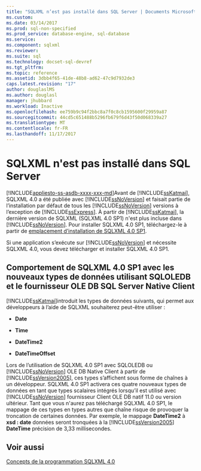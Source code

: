 ```yaml
---
title: "SQLXML n’est pas installé dans SQL Server | Documents Microsoft"
ms.custom: 
ms.date: 03/14/2017
ms.prod: sql-non-specified
ms.prod_service: database-engine, sql-database
ms.service: 
ms.component: sqlxml
ms.reviewer: 
ms.suite: sql
ms.technology: docset-sql-devref
ms.tgt_pltfrm: 
ms.topic: reference
ms.assetid: 3dbb4f65-41de-48b8-ad62-47c9d7932de3
caps.latest.revision: "17"
author: douglaslMS
ms.author: douglasl
manager: jhubbard
ms.workload: Inactive
ms.openlocfilehash: ee759b9c94f2bbc8a7f0c8cb1595600f29959a87
ms.sourcegitcommit: 44cd5c651488b5296fb679f6d43f50d068339a27
ms.translationtype: MT
ms.contentlocale: fr-FR
ms.lasthandoff: 11/17/2017
---
```

# <a name="sqlxml-is-not-installed-in-sql-server"></a>SQLXML n'est pas installé dans SQL Server
[!INCLUDE[appliesto-ss-asdb-xxxx-xxx-md](../../includes/appliesto-ss-asdb-xxxx-xxx-md.md)]Avant de [!INCLUDE[ssKatmai](../../includes/sskatmai-md.md)], SQLXML 4.0 a été publiée avec [!INCLUDE[ssNoVersion](../../includes/ssnoversion-md.md)] et faisait partie de l’installation par défaut de tous les [!INCLUDE[ssNoVersion](../../includes/ssnoversion-md.md)] versions à l’exception de [!INCLUDE[ssExpress](../../includes/ssexpress-md.md)]. À partir de [!INCLUDE[ssKatmai](../../includes/sskatmai-md.md)], la dernière version de SQLXML (SQLXML 4.0 SP1) n'est plus incluse dans [!INCLUDE[ssNoVersion](../../includes/ssnoversion-md.md)]. Pour installer SQLXML 4.0 SP1, téléchargez-le à partir de [emplacement d’installation de SQLXML 4.0 SP1](https://www.microsoft.com/en-us/download/details.aspx?id=30403).  
  
 Si une application s’exécute sur [!INCLUDE[ssNoVersion](../../includes/ssnoversion-md.md)] et nécessite SQLXML 4.0, vous devez télécharger et installer SQLXML 4.0 SP1.  
  
## <a name="sqlxml-40-sp1-behavior-with-new-data-types-using-sqloledb-and-sql-server-native-client-ole-db-provider"></a>Comportement de SQLXML 4.0 SP1 avec les nouveaux types de données utilisant SQLOLEDB et le fournisseur OLE DB SQL Server Native Client  
 [!INCLUDE[ssKatmai](../../includes/sskatmai-md.md)]introduit les types de données suivants, qui permet aux développeurs à l’aide de SQLXML souhaiterez peut-être utiliser :  
  
-   **Date**  
  
-   **Time**  
  
-   **DateTime2**  
  
-   **DateTimeOffset**  
  
 Lors de l’utilisation de SQLXML 4.0 SP1 avec SQLOLEDB ou [!INCLUDE[ssNoVersion](../../includes/ssnoversion-md.md)] OLE DB Native Client à partir de [!INCLUDE[ssVersion2005](../../includes/ssversion2005-md.md)], ces types s’affichent sous forme de chaînes à un développeur. SQLXML 4.0 SP1 activera ces quatre nouveaux types de données en tant que types scalaires intégrés lorsqu’il est utilisé avec [!INCLUDE[ssNoVersion](../../includes/ssnoversion-md.md)] fournisseur Client OLE DB natif 11.0 ou version ultérieur. Tant que vous n'aurez pas téléchargé SQLXML 4.0 SP1, le mappage de ces types en types autres que chaîne risque de provoquer la troncation de certaines données. Par exemple, le mappage **DateTime2** à **xsd : date** données seront tronquées à la [!INCLUDE[ssVersion2005](../../includes/ssversion2005-md.md)] **DateTime** précision de 3,33 millisecondes.  
  
## <a name="see-also"></a>Voir aussi  
 [Concepts de la programmation SQLXML 4.0](../../relational-databases/sqlxml/sqlxml-4-0-programming-concepts.md)  
  
  
